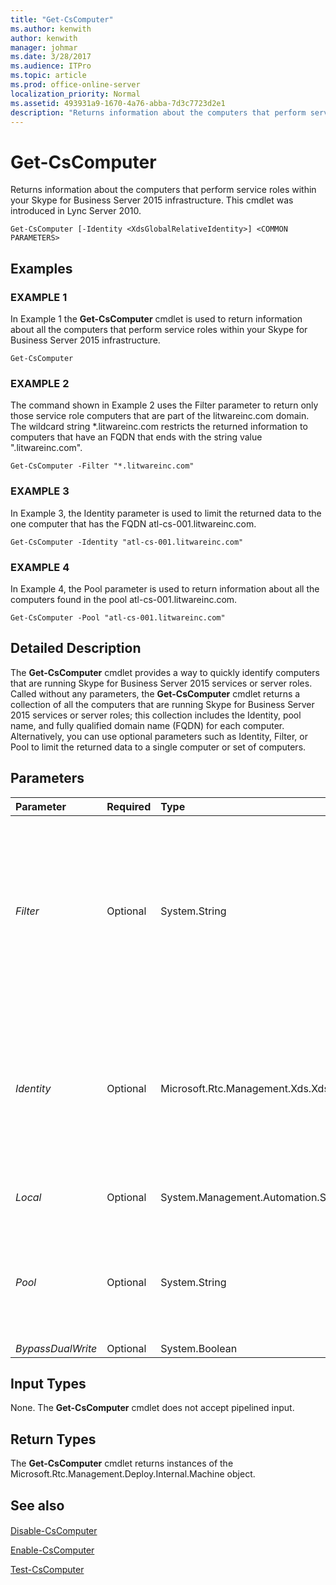 ```yaml
---
title: "Get-CsComputer"
ms.author: kenwith
author: kenwith
manager: johmar
ms.date: 3/28/2017
ms.audience: ITPro
ms.topic: article
ms.prod: office-online-server
localization_priority: Normal
ms.assetid: 493931a9-1670-4a76-abba-7d3c7723d2e1
description: "Returns information about the computers that perform service roles within your Skype for Business Server 2015 infrastructure. This cmdlet was introduced in Lync Server 2010."
---
```


# Get-CsComputer
 
Returns information about the computers that perform service roles within your Skype for Business Server 2015 infrastructure. This cmdlet was introduced in Lync Server 2010.
  
```
Get-CsComputer [-Identity <XdsGlobalRelativeIdentity>] <COMMON PARAMETERS>

```

## Examples

### EXAMPLE 1

In Example 1 the **Get-CsComputer** cmdlet is used to return information about all the computers that perform service roles within your Skype for Business Server 2015 infrastructure.
  
```
Get-CsComputer
```

### EXAMPLE 2

The command shown in Example 2 uses the Filter parameter to return only those service role computers that are part of the litwareinc.com domain. The wildcard string \*.litwareinc.com restricts the returned information to computers that have an FQDN that ends with the string value ".litwareinc.com". 
  
```
Get-CsComputer -Filter "*.litwareinc.com"
```

### EXAMPLE 3

In Example 3, the Identity parameter is used to limit the returned data to the one computer that has the FQDN atl-cs-001.litwareinc.com.
  
```
Get-CsComputer -Identity "atl-cs-001.litwareinc.com"
```

### EXAMPLE 4

In Example 4, the Pool parameter is used to return information about all the computers found in the pool atl-cs-001.litwareinc.com.
  
```
Get-CsComputer -Pool "atl-cs-001.litwareinc.com"
```

## Detailed Description

The **Get-CsComputer** cmdlet provides a way to quickly identify computers that are running Skype for Business Server 2015 services or server roles. Called without any parameters, the **Get-CsComputer** cmdlet returns a collection of all the computers that are running Skype for Business Server 2015 services or server roles; this collection includes the Identity, pool name, and fully qualified domain name (FQDN) for each computer. Alternatively, you can use optional parameters such as Identity, Filter, or Pool to limit the returned data to a single computer or set of computers.
  
## Parameters

|**Parameter**|**Required**|**Type**|**Description**|
|:-----|:-----|:-----|:-----|
| _Filter_ <br/> |Optional  <br/> |System.String  <br/> |Enables you to use wildcard characters when specifying the Identity of the computer (or computers) to be returned. For example, this command returns information about all the computers that have an Identity that begins with the string value "atl-":  `-Filter "atl-*"`.  <br/> |
| _Identity_ <br/> |Optional  <br/> |Microsoft.Rtc.Management.Xds.XdsGlobalRelativeIdentity  <br/> |FQDN of the computer to be returned. For example:  `-Identity "atl-cs-001.litwareinc.com"`.  <br/> If this parameter is not specified, all of the computers running Skype for Business Server 2015 will be returned.  <br/> |
| _Local_ <br/> |Optional  <br/> |System.Management.Automation.SwitchParameter  <br/> |When present, returns information only for the local computer.  <br/> |
| _Pool_ <br/> |Optional  <br/> |System.String  <br/> |FQDN of a Skype for Business Server 2015 pool. When you use this parameter, information about all the computers in the specified pool will be returned.  <br/> |
| _BypassDualWrite_ <br/> |Optional  <br/> |System.Boolean  <br/> |PARAMVALUE: $true | $false  <br/> |
   
## Input Types

None. The **Get-CsComputer** cmdlet does not accept pipelined input.
  
## Return Types

The **Get-CsComputer** cmdlet returns instances of the Microsoft.Rtc.Management.Deploy.Internal.Machine object.
  
## See also

#### 

[Disable-CsComputer](disable-cscomputer.md)
  
[Enable-CsComputer](enable-cscomputer.md)
  
[Test-CsComputer](test-cscomputer.md)

